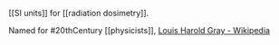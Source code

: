 [[SI units]]  for [[radiation dosimetry]].

Named for #20thCentury [[physicists]], [Louis Harold Gray - Wikipedia](https://en.wikipedia.org/wiki/Louis_Harold_Gray) 
